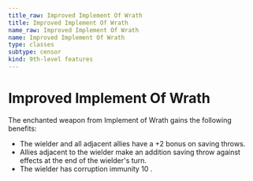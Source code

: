 ```yaml
---
title_raw: Improved Implement Of Wrath
title: Improved Implement Of Wrath
name_raw: Improved Implement Of Wrath
name: Improved Implement Of Wrath
type: classes
subtype: censor
kind: 9th-level features
---
```


# Improved Implement Of Wrath

The enchanted weapon from Implement of Wrath gains the following benefits:

- The wielder and all adjacent allies have a +2 bonus on saving throws.
- Allies adjacent to the wielder make an addition saving throw against effects at the end of the wielder's turn.
- The wielder has corruption immunity 10 .
